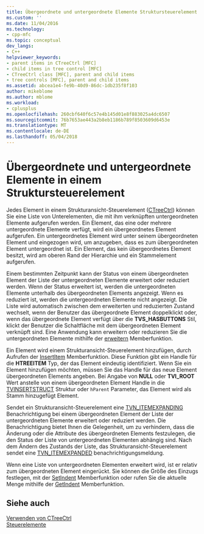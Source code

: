 ```yaml
---
title: Übergeordnete und untergeordnete Elemente Struktursteuerelement | Microsoft Docs
ms.custom: ''
ms.date: 11/04/2016
ms.technology:
- cpp-mfc
ms.topic: conceptual
dev_langs:
- C++
helpviewer_keywords:
- parent items in CTreeCtrl [MFC]
- child items in tree control [MFC]
- CTreeCtrl class [MFC], parent and child items
- tree controls [MFC], parent and child items
ms.assetid: abcea1e4-fe9b-40d9-86dc-1db235f8f103
author: mikeblome
ms.author: mblome
ms.workload:
- cplusplus
ms.openlocfilehash: 260cbf640f6c57e4b145d01e8f883025a4dc6507
ms.sourcegitcommit: 76b7653ae443a2b8eb1186b789f8503609d6453e
ms.translationtype: MT
ms.contentlocale: de-DE
ms.lasthandoff: 05/04/2018
---
```

# <a name="tree-control-parent-and-child-items"></a>Übergeordnete und untergeordnete Elemente in einem Struktursteuerelement
Jedes Element in einem Strukturansicht-Steuerelement ([CTreeCtrl](../mfc/reference/ctreectrl-class.md)) können Sie eine Liste von Unterelementen, die mit ihm verknüpften untergeordneten Elemente aufgerufen werden. Ein Element, das eine oder mehrere untergeordnete Elemente verfügt, wird ein übergeordnetes Element aufgerufen. Ein untergeordnetes Element wird unter seinem übergeordneten Element und eingezogen wird, um anzugeben, dass es zum übergeordneten Element untergeordnet ist. Ein Element, das kein übergeordnetes Element besitzt, wird am oberen Rand der Hierarchie und ein Stammelement aufgerufen.  
  
 Einem bestimmten Zeitpunkt kann der Status von einem übergeordneten Element der Liste der untergeordneten Elemente erweitert oder reduziert werden. Wenn der Status erweitert ist, werden die untergeordneten Elemente unterhalb des übergeordneten Elements angezeigt. Wenn es reduziert ist, werden die untergeordneten Elemente nicht angezeigt. Die Liste wird automatisch zwischen dem erweiterten und reduzierten Zustand wechselt, wenn der Benutzer das übergeordnete Element doppelklickt oder, wenn das übergeordnete Element verfügt über die **TVS_HASBUTTONS** Stil, klickt der Benutzer die Schaltfläche mit dem übergeordneten Element verknüpft sind. Eine Anwendung kann erweitern oder reduzieren Sie die untergeordneten Elemente mithilfe der [erweitern](../mfc/reference/ctreectrl-class.md#expand) Memberfunktion.  
  
 Ein Element wird einem Strukturansicht-Steuerelement hinzufügen, durch Aufrufen der [InsertItem](../mfc/reference/ctreectrl-class.md#insertitem) Memberfunktion. Diese Funktion gibt ein Handle für die **HTREEITEM** Typ, der das Element eindeutig identifiziert. Wenn Sie ein Element hinzufügen möchten, müssen Sie das Handle für das neue Element übergeordneten Elements angeben. Bei Angabe von **NULL** oder **TVI_ROOT** Wert anstelle von einem übergeordneten Element Handle in die [TVINSERTSTRUCT](http://msdn.microsoft.com/library/windows/desktop/bb773452) Struktur oder `hParent` Parameter, das Element wird als Stamm hinzugefügt Element.  
  
 Sendet ein Strukturansicht-Steuerelement eine [TVN_ITEMEXPANDING](http://msdn.microsoft.com/library/windows/desktop/bb773537) Benachrichtigung bei einem übergeordneten Element der Liste der untergeordneten Elemente erweitert oder reduziert werden. Die Benachrichtigung bietet Ihnen die Gelegenheit, um zu verhindern, dass die Änderung oder die Attribute des übergeordneten Elements festzulegen, die den Status der Liste von untergeordneten Elementen abhängig sind. Nach dem Ändern des Zustands der Liste, das Strukturansicht-Steuerelement sendet eine [TVN_ITEMEXPANDED](http://msdn.microsoft.com/library/windows/desktop/bb773533) benachrichtigungsmeldung.  
  
 Wenn eine Liste von untergeordneten Elementen erweitert wird, ist er relativ zum übergeordneten Element eingerückt. Sie können die Größe des Einzugs festlegen, mit der [SetIndent](../mfc/reference/ctreectrl-class.md#setindent) Memberfunktion oder rufen Sie die aktuelle Menge mithilfe der [GetIndent](../mfc/reference/ctreectrl-class.md#getindent) Memberfunktion.  
  
## <a name="see-also"></a>Siehe auch  
 [Verwenden von CTreeCtrl](../mfc/using-ctreectrl.md)   
 [Steuerelemente](../mfc/controls-mfc.md)

